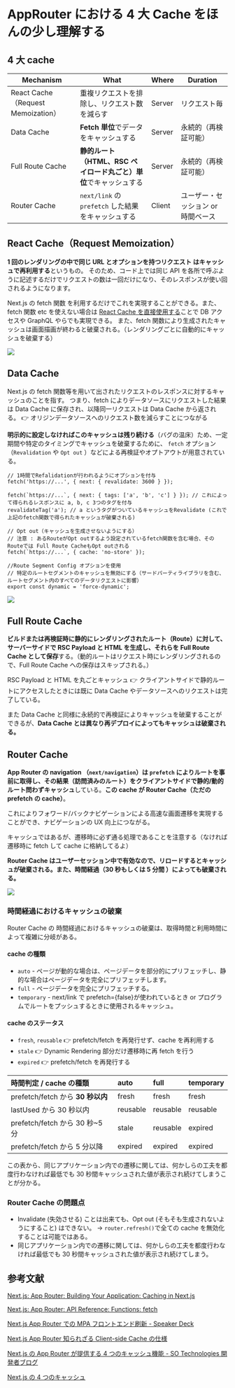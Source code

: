 # AppRouter における 4 大 Cache をほんの少し理解する

## 4 大 cache

| Mechanism                          | What                                                             | Where  | Duration                           |
| ---------------------------------- | ---------------------------------------------------------------- | ------ | ---------------------------------- |
| React Cache（Request Memoization） | 重複リクエストを排除し、リクエスト数を減らす                     | Server | リクエスト毎                       |
| Data Cache                         | **Fetch 単位**でデータをキャッシュする                           | Server | 永続的（再検証可能）               |
| Full Route Cache                   | **静的ルート（HTML、RSC ペイロード丸ごと）単位**でキャッシュする | Server | 永続的（再検証可能）               |
| Router Cache                       | `next/link` の `prefetch` した結果をキャッシュする               | Client | ユーザー・セッション or 時間ベース |

## React Cache（Request Memoization）

**1 回のレンダリングの中で同じ URL とオプションを持つリクエスト はキャッシュで再利用する**というもの。
そのため、コード上では同じ API を各所で呼ぶように記述するだけでリクエストの数は一回だけになり、そのレスポンスが使い回されるようになります。

Next.js の fetch 関数 を利用するだけでこれを実現することができる。また、fetch 関数 etc を使えない場合は [React Cache を直接使用する](https://nextjs.org/docs/app/building-your-application/caching#react-cache-function)ことで DB アクセスや GraphQL やらでも実現できる。
また、fetch 関数により生成されたキャッシュは画面描画が終わると破棄される。（レンダリングごとに自動的にキャッシュを破棄する）

![](assets/20231106180802.png)

## Data Cache

Next.js の fetch 関数等を用いて出されたリクエストのレスポンスに対するキャッシュのことを指す。
つまり、fetch によりデータソースにリクエストした結果は Data Cache に保存され、以降同一リクエストは Data Cache から返される。
👉 オリジンデータソースへのリクエスト数を減らすことにつながる

**明示的に設定しなければこのキャッシュは残り続ける**（バグの温床）ため、一定期間や特定のタイミングでキャッシュを破棄するために、
`fetch` オプション（`Revalidation` や `Opt out` ）などによる再検証やオプトアウトが用意されている。

```tsx
// 1時間でRefalidationが行われるようにオプションを付与
fetch('https://...', { next: { revalidate: 3600 } });

fetch(`https://...`, { next: { tags: ['a', 'b', 'c'] } }); // これによって得られるレスポンスに a, b, c 3つのタグを付与
revalidateTag('a'); // a というタグがついているキャッシュをRevalidate (これで上記のfetch関数で得られたキャッシュが破棄される)

// Opt out（キャッシュを生成させないようにする）
// 注意 : あるRouteがOpt outするよう設定されているfetch関数を含む場合、そのRouteでは Full Route CacheもOpt outされる
fetch(`https://...`, { cache: 'no-store' });

//Route Segment Config オプションを使用
// 特定のルートセグメントのキャッシュを無効にする（サードパーティライブラリを含む、ルートセグメント内のすべてのデータリクエストに影響）
export const dynamic = 'force-dynamic';
```

![](assets/20231106181156.png)

## Full Route Cache

**ビルドまたは再検証時に静的にレンダリングされたルート（Route）に対して、サーバーサイドで RSC Payload と HTML を生成し、それらを Full Route Cache として保存**する。（動的ルートはリクエスト時にレンダリングされるので、Full Route Cache への保存はスキップされる。）

RSC Payload と HTML を丸ごとキャッシュ 👉 クライアントサイドで静的ルートにアクセスしたときには既に Data Cache やデータソースへのリクエストは完了している。

また Data Cache と同様に永続的で再検証によりキャッシュを破棄することができるが、**Data Cache とは異なり再デプロイによってもキャッシュは破棄される。**

## Router Cache

**App Router の navigation （`next/navigation`）は `prefetch` によりルートを事前に取得し、その結果（訪問済みのルート）をクライアントサイドで静的/動的ルート問わずキャッシュ**している。**この cache が Router Cache（ただの prefetch の cache）**。

これによりフォワード/バックナビゲーションによる高速な画面遷移を実現することができ、ナビゲーションの UX 向上につながる。

キャッシュではあるが、遷移時に必ず通る処理であることを注意する（なければ遷移時に fetch して cache に格納してるよ）

**Router Cache はユーザーセッション中で有効なので、リロードするとキャッシュが破棄される。また、時間経過（30 秒もしくは 5 分間 ）によっても破棄される。**

![](assets/20231106190920.png)

### 時間経過におけるキャッシュの破棄

Router Cache の 時間経過におけるキャッシュの破棄は、取得時間と利用時間によって複雑に分岐がある。

#### cache の種類

- `auto` - ページが動的な場合は、ページデータを部分的にプリフェッチし、静的な場合はページデータを完全にプリフェッチします。
- `full` - ページデータを完全にプリフェッチする。
- `temporary` - next/link で prefetch={false}が使われているとき or プログラムでルートをプッシュするときに使用されるキャッシュ。

#### cache のステータス

- `fresh`, `reusable` 👉 prefetch/fetch を再発行せず、cache を再利用する
- `stale` 👉 Dynamic Rendering 部分だけ遷移時に再 fetch を行う
- `expired` 👉 prefetch/fetch を再発行する

| 時間判定 / cache の種類           | auto     | full     | temporary |
| :-------------------------------- | :------- | :------- | :-------- |
| prefetch/fetch から **30 秒以内** | fresh    | fresh    | fresh     |
| lastUsed から 30 秒以内           | reusable | reusable | reusable  |
| prefetch/fetch から 30 秒~5 分    | stale    | reusable | expired   |
| prefetch/fetch から 5 分以降      | expired  | expired  | expired   |

この表から、同じアプリケーション内での遷移に関しては、何かしらの工夫を都度行わなければ最低でも 30 秒間キャッシュされた値が表示され続けてしまうことが分かる。

### Router Cache の問題点

- Invalidate (失効させる) ことは出来ても、Opt out (そもそも生成されないようにすること) はできない。 -> `router.refresh()`で全ての cache を無効化することは可能ではある。
- 同じアプリケーション内での遷移に関しては、何かしらの工夫を都度行わなければ最低でも 30 秒間キャッシュされた値が表示され続けてしまう。

## 参考文献

[Next.js: App Router: Building Your Application: Caching in Next.js](https://nextjs.org/docs/app/building-your-application/caching)

[Next.js: App Router: API Reference: Functions: fetch](https://nextjs.org/docs/app/api-reference/functions/fetch)

[Next.js App Router での MPA フロントエンド刷新 - Speaker Deck](https://speakerdeck.com/mugi_uno/next-dot-js-app-router-deno-mpa-hurontoendoshua-xin)

[Next.js App Router 知られざる Client-side Cache の仕様](https://zenn.dev/akfm/articles/next-app-router-client-cache)

[Next.js の App Router が提供する 4 つのキャッシュ機能 - SO Technologies 開発者ブログ](https://developer.so-tech.co.jp/entry/2023/11/06/121802)

[Next.js の 4 つのキャッシュ](https://zenn.dev/frontendflat/articles/nextjs-cache)
